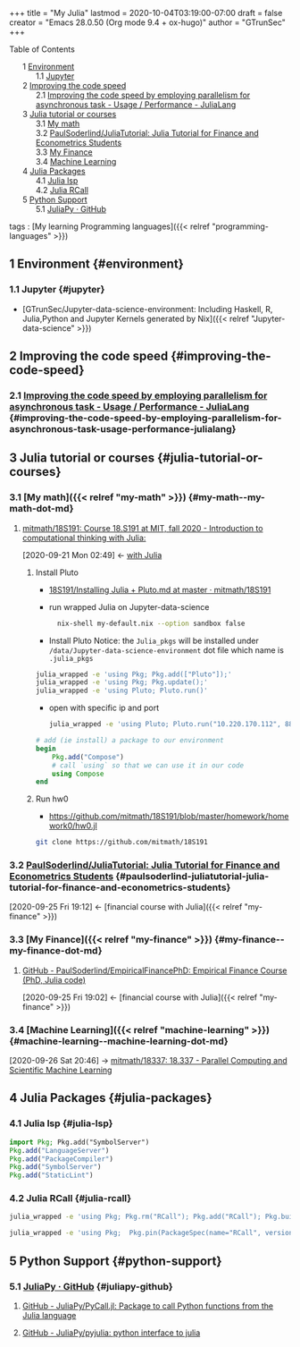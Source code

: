 +++
title = "My Julia"
lastmod = 2020-10-04T03:19:00-07:00
draft = false
creator = "Emacs 28.0.50 (Org mode 9.4 + ox-hugo)"
author = "GTrunSec"
+++

<style>
  .ox-hugo-toc ul {
    list-style: none;
  }
</style>
<div class="ox-hugo-toc toc">
<div></div>

<div class="heading">Table of Contents</div>

- <span class="section-num">1</span> [Environment](#environment)
    - <span class="section-num">1.1</span> [Jupyter](#jupyter)
- <span class="section-num">2</span> [Improving the code speed](#improving-the-code-speed)
    - <span class="section-num">2.1</span> [Improving the code speed by employing parallelism for asynchronous task - Usage / Performance - JuliaLang](#improving-the-code-speed-by-employing-parallelism-for-asynchronous-task-usage-performance-julialang)
- <span class="section-num">3</span> [Julia tutorial or courses](#julia-tutorial-or-courses)
    - <span class="section-num">3.1</span> [My math](#my-math--my-math-dot-md)
    - <span class="section-num">3.2</span> [PaulSoderlind/JuliaTutorial: Julia Tutorial for Finance and Econometrics Students](#paulsoderlind-juliatutorial-julia-tutorial-for-finance-and-econometrics-students)
    - <span class="section-num">3.3</span> [My Finance](#my-finance--my-finance-dot-md)
    - <span class="section-num">3.4</span> [Machine Learning](#machine-learning--machine-learning-dot-md)
- <span class="section-num">4</span> [Julia Packages](#julia-packages)
    - <span class="section-num">4.1</span> [Julia lsp](#julia-lsp)
    - <span class="section-num">4.2</span> [Julia RCall](#julia-rcall)
- <span class="section-num">5</span> [Python Support](#python-support)
    - <span class="section-num">5.1</span> [JuliaPy · GitHub](#juliapy-github)

</div>
<!--endtoc-->

tags
: [My learning Programming languages]({{< relref "programming-languages" >}})


## <span class="section-num">1</span> Environment {#environment}


### <span class="section-num">1.1</span> Jupyter {#jupyter}

-   [GTrunSec/Jupyter-data-science-environment: Including Haskell, R, Julia,Python and Jupyter Kernels generated by Nix]({{< relref "Jupyter-data-science" >}})


## <span class="section-num">2</span> Improving the code speed {#improving-the-code-speed}


### <span class="section-num">2.1</span> [Improving the code speed by employing parallelism for asynchronous task - Usage / Performance - JuliaLang](https://discourse.julialang.org/t/improving-the-code-speed-by-employing-parallelism-for-asynchronous-task/47041) {#improving-the-code-speed-by-employing-parallelism-for-asynchronous-task-usage-performance-julialang}


## <span class="section-num">3</span> Julia tutorial or courses {#julia-tutorial-or-courses}


### <span class="section-num">3.1</span> [My math]({{< relref "my-math" >}}) {#my-math--my-math-dot-md}

<!--list-separator-->

1.  [mitmath/18S191: Course 18.S191 at MIT, fall 2020 - Introduction to computational thinking with Julia:](https://github.com/mitmath/18S191)

    <span class="timestamp-wrapper"><span class="timestamp">[2020-09-21 Mon 02:49] </span></span> <- [with Julia](my-math.md)

    <!--list-separator-->

    1.  Install Pluto

        -   [18S191/Installing Julia + Pluto.md at master · mitmath/18S191](https://github.com/mitmath/18S191/blob/master/homework/homework0/Installing%20Julia%20%2B%20Pluto.md)

        <!--listend-->

        -   run wrapped Julia on Jupyter-data-science

            ```sh
              nix-shell my-default.nix --option sandbox false
            ```

        -   Install Pluto
            Notice: the `Julia_pkgs` will be installed under `/data/Jupyter-data-science-environment` dot file which name is `.julia_pkgs`

        <!--listend-->

        ```sh
        julia_wrapped -e 'using Pkg; Pkg.add(["Pluto"]);'
        julia_wrapped -e 'using Pkg; Pkg.update();'
        julia_wrapped -e 'using Pluto; Pluto.run()'
        ```

        -   open with specific ip and port

            ```sh
            julia_wrapped -e 'using Pluto; Pluto.run("10.220.170.112", 8889)'
            ```

        <!--listend-->

        ```julia
        # add (ie install) a package to our environment
        begin
        	Pkg.add("Compose")
        	# call `using` so that we can use it in our code
        	using Compose
        end
        ```

    <!--list-separator-->

    2.  Run hw0

        -   <https://github.com/mitmath/18S191/blob/master/homework/homework0/hw0.jl>

        <!--listend-->

        ```sh
        git clone https://github.com/mitmath/18S191
        ```


### <span class="section-num">3.2</span> [PaulSoderlind/JuliaTutorial: Julia Tutorial for Finance and Econometrics Students](https://github.com/PaulSoderlind/JuliaTutorial) {#paulsoderlind-juliatutorial-julia-tutorial-for-finance-and-econometrics-students}

<span class="timestamp-wrapper"><span class="timestamp">[2020-09-25 Fri 19:12] </span></span> <- [financial course with Julia]({{< relref "my-finance" >}})


### <span class="section-num">3.3</span> [My Finance]({{< relref "my-finance" >}}) {#my-finance--my-finance-dot-md}

<!--list-separator-->

1.  [GitHub - PaulSoderlind/EmpiricalFinancePhD: Empirical Finance Course (PhD, Julia code)](https://github.com/PaulSoderlind/EmpiricalFinancePhD)

    <span class="timestamp-wrapper"><span class="timestamp">[2020-09-25 Fri 19:02] </span></span> <- [financial course with Julia]({{< relref "my-finance" >}})


### <span class="section-num">3.4</span> [Machine Learning]({{< relref "machine-learning" >}}) {#machine-learning--machine-learning-dot-md}

<span class="timestamp-wrapper"><span class="timestamp">[2020-09-26 Sat 20:46] </span></span> -> [mitmath/18337: 18.337 - Parallel Computing and Scientific Machine Learning](machine-learning.md)


## <span class="section-num">4</span> Julia Packages {#julia-packages}


### <span class="section-num">4.1</span> Julia lsp {#julia-lsp}

```julia
import Pkg; Pkg.add("SymbolServer")
Pkg.add("LanguageServer")
Pkg.add("PackageCompiler")
Pkg.add("SymbolServer")
Pkg.add("StaticLint")
```


### <span class="section-num">4.2</span> Julia RCall {#julia-rcall}

```sh
julia_wrapped -e 'using Pkg; Pkg.rm("RCall"); Pkg.add("RCall"); Pkg.build("RCall"); using RCall'
```

```sh
julia_wrapped -e 'using Pkg;  Pkg.pin(PackageSpec(name="RCall", version="0.13.9"))'
```


## <span class="section-num">5</span> Python Support {#python-support}


### <span class="section-num">5.1</span> [JuliaPy · GitHub](https://github.com/JuliaPy) {#juliapy-github}

<!--list-separator-->

1.  [GitHub - JuliaPy/PyCall.jl: Package to call Python functions from the Julia language](https://github.com/JuliaPy/PyCall.jl)

<!--list-separator-->

2.  [GitHub - JuliaPy/pyjulia: python interface to julia](https://github.com/JuliaPy/pyjulia)
